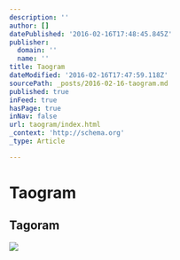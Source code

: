 ```yaml
---
description: ''
author: []
datePublished: '2016-02-16T17:48:45.845Z'
publisher:
  domain: ''
  name: ''
title: Taogram
dateModified: '2016-02-16T17:47:59.118Z'
sourcePath: _posts/2016-02-16-taogram.md
published: true
inFeed: true
hasPage: true
inNav: false
url: taogram/index.html
_context: 'http://schema.org'
_type: Article

---
```

# Taogram

<article style=""><h1>Tagoram</h1><img src="http://dl.acm.org/images/apdf.jpg" /></article>